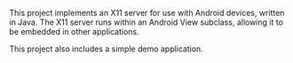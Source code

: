 This project implements an X11 server for use with Android devices, written in Java. The X11 server runs within an Android View subclass, allowing it to be embedded in other applications.

This project also includes a simple demo application. 
